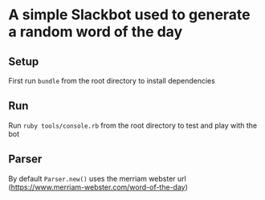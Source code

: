# A simple Slackbot used to generate a random word of the day
## Setup
First run `bundle` from the root directory to install dependencies
## Run
Run `ruby tools/console.rb` from the root directory to test and play with the bot

## Parser
By default `Parser.new()` uses the merriam webster url (https://www.merriam-webster.com/word-of-the-day)
